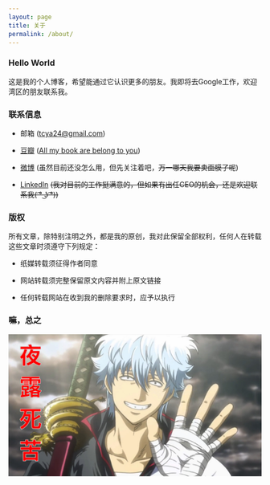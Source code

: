 ```yaml
---
layout: page
title: 关于
permalink: /about/
---
```


### Hello World

这是我的个人博客，希望能通过它认识更多的朋友。我即将去Google工作，欢迎湾区的朋友联系我。

### 联系信息

* 邮箱 (<tcya24@gmail.com>)

* [豆瓣](https://www.douban.com/people/tcya/) ([All my book are belong to you](https://zh.wikipedia.org/zh-cn/All_your_base_are_belong_to_us))

* [微博](http://weibo.com/u/1423420791) (虽然目前还没怎么用，但先关注着吧，<s>万一哪天我要卖面膜了呢</s>)

* [LinkedIn](https://www.linkedin.com/in/xunmoyang) <s>(我对目前的工作挺满意的，但如果有出任CEO的机会，还是欢迎联系我( ͡° ͜ʖ ͡°))</s>

### 版权
所有文章，除特别注明之外，都是我的原创，我对此保留全部权利，任何人在转载这些文章时须遵守下列规定：

* 纸媒转载须征得作者同意

* 网站转载须完整保留原文内容并附上原文链接

* 任何转载网站在收到我的删除要求时，应予以执行

### 嘛，总之

![](/assets/images/夜露死苦.png)
